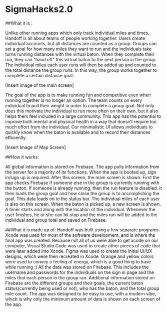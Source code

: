 # SigmaHacks2.0



##What it is : 

Unlike other running apps which only track individual miles and times, Handoff is all about teams of people working together. Users create individual accounts, but all distances are counted as a group. Groups can set a goal for how many miles they want to run and the individuals take turns running distances with the virtual baton. When they complete their run, they can “hand off” this virtual baton to the next person in the group. The individual miles each user runs will then be added up and counted to the total distance the group runs. In this way, the group works together to complete a certain distance goal. 

[Insert image of the main screen]

The goal of the app is to make running fun and competitive even when running together is no longer an option. The team counts on every individual to pull their weight in order to complete a group goal. Not only does this motivate the individual to run more often on their own, but it also helps them feel included in a large community. This app has the potential to improve both mental and physical health in a way that doesn’t require too much effort from the individual. Our minimalistic UI allows individuals to quickly know when the baton is available and to record their distances efficiently. 

[Insert Image of Map Screen] 

##How it works: 

All global information is stored on Firebase. The app pulls information from the server for a majority of its functions. When the app is booted up, sign in/sign up is required. After this screen, the main screen is shown. First the app checks Firebase if someone else in the group is currently running with the button. If someone is already running, then the run feature is disabled. It then loads the group goal and how close the group is to accomplishing the goal. This data loads on to the status bar. The individual miles of each user is also on this screen. When the baton is picked up, a new screen is shown. A timer starts and along with the location of the individual. Whenever the user finishes, he or she can hit stop and the miles run will be added to the individual and group total and saved on Firebase. 



##What it is made up of: 
Handoff was built using a few separate programs. Xcode was used for most of the software development, and is where the final app was created. Because not all of us were able to get xcode on our computer, Visual Studio Code was used to create other pieces of code that were later added into Xcode. Figma was used to create the initial UI/UX designs, which were then recreated in Xcode. Orange and yellow colors were used to convey a feeling of energy, which is a good thing to have while running :) All the data was stored on Firebase. This includes the username and passwords for the individuals on the sign in page and the miles that each person in the group ran. Additional information stored on Firebase are the different groups and their goals, the current baton status(currently being used or not), who has the baton, and the total group mile count.  The app was designed to be easy to use, with a modern vibe, which is why only the minimum amount of data is shown on each screen of the app.
